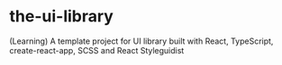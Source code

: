 # the-ui-library
(Learning) A template project for UI library built with React, TypeScript, create-react-app, SCSS and React Styleguidist
